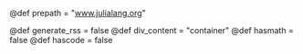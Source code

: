 @def prepath = "www.julialang.org" <!-- remove when publish -->

<!-- NOTE: don't change what's below -->
@def generate_rss = false
@def div_content = "container" <!-- instead of franklin-content -->
@def hasmath = false <!-- by default pages don't have maths or code -->
@def hascode = false
